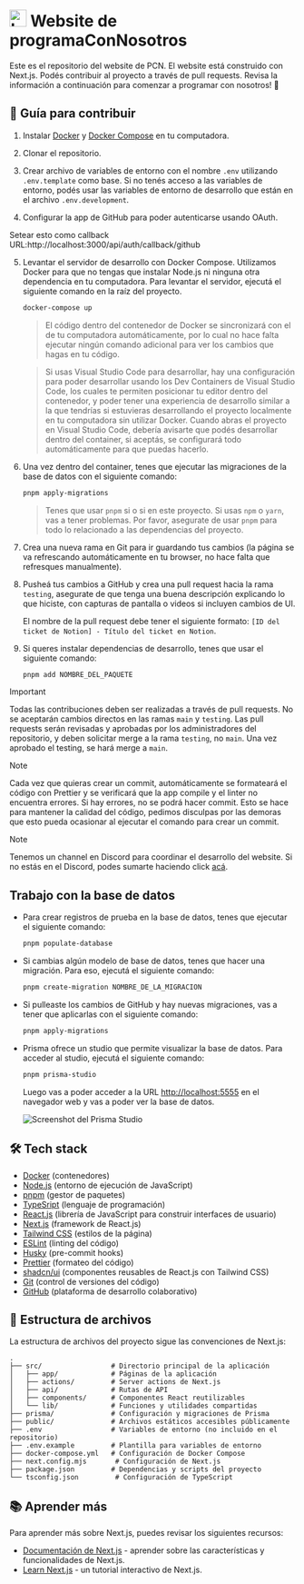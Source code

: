 # <img src="./public/logo.png" alt="Logo" width="30"/> Website de programaConNosotros

Este es el repositorio del website de PCN. El website está construido con Next.js. Podés contribuir al proyecto a través de pull requests. Revisa la información a continuación para comenzar a programar con nosotros! 🚀

## 📖 Guía para contribuir

1. Instalar [Docker](https://docs.docker.com/get-docker/) y [Docker Compose](https://docs.docker.com/compose/install/) en tu computadora.

2. Clonar el repositorio.

3. Crear archivo de variables de entorno con el nombre `.env` utilizando `.env.template` como base. Si no tenés acceso a las variables de entorno, podés usar las variables de entorno de desarrollo que están en el archivo `.env.development`.

4. Configurar la app de GitHub para poder autenticarse usando OAuth.

Setear esto como callback URL:http://localhost:3000/api/auth/callback/github

5. Levantar el servidor de desarrollo con Docker Compose. Utilizamos Docker para que no tengas que instalar Node.js ni ninguna otra dependencia en tu computadora. Para levantar el servidor, ejecutá el siguiente comando en la raíz del proyecto.

   ```bash
   docker-compose up
   ```

   > El código dentro del contenedor de Docker se sincronizará con el de tu computadora automáticamente, por lo cual no hace falta ejecutar ningún comando adicional para ver los cambios que hagas en tu código.

   > Si usas Visual Studio Code para desarrollar, hay una configuración para poder desarrollar usando los Dev Containers de Visual Studio Code, los cuales te permiten posicionar tu editor dentro del contenedor, y poder tener una experiencia de desarrollo similar a la que tendrías si estuvieras desarrollando el proyecto localmente en tu computadora sin utilizar Docker. Cuando abras el proyecto en Visual Studio Code, debería avisarte que podés desarrollar dentro del container, si aceptás, se configurará todo automáticamente para que puedas hacerlo.

6. Una vez dentro del container, tenes que ejecutar las migraciones de la base de datos con el siguiente comando:

   ```bash
   pnpm apply-migrations
   ```

   > Tenes que usar `pnpm` si o si en este proyecto. Si usas `npm` o `yarn`, vas a tener problemas. Por favor, asegurate de usar `pnpm` para todo lo relacionado a las dependencias del proyecto.

7. Crea una nueva rama en Git para ir guardando tus cambios (la página se va refrescando automáticamente en tu browser, no hace falta que refresques manualmente).

8. Pusheá tus cambios a GitHub y crea una pull request hacia la rama `testing`, asegurate de que tenga una buena descripción explicando lo que hiciste, con capturas de pantalla o videos si incluyen cambios de UI.

   El nombre de la pull request debe tener el siguiente formato: `[ID del ticket de Notion] - Título del ticket en Notion`.

9. Si queres instalar dependencias de desarrollo, tenes que usar el siguiente comando:

   ```bash
   pnpm add NOMBRE_DEL_PAQUETE
   ```

> [!IMPORTANT]
> Todas las contribuciones deben ser realizadas a través de pull requests. No se aceptarán cambios directos en las ramas `main` y `testing`. Las pull requests serán revisadas y aprobadas por los administradores del repositorio, y deben solicitar merge a la rama `testing`, no `main`. Una vez aprobado el testing, se hará merge a `main`.

> [!NOTE]
> Cada vez que quieras crear un commit, automáticamente se formateará el código con Prettier y se verificará que la app compile y el linter no encuentra errores. Si hay errores, no se podrá hacer commit. Esto se hace para mantener la calidad del código, pedimos disculpas por las demoras que esto pueda ocasionar al ejecutar el comando para crear un commit.

> [!NOTE]
> Tenemos un channel en Discord para coordinar el desarrollo del website. Si no estás en el Discord, podes sumarte haciendo click [acá](https://discord.gg/tPZExRnbBP).

## Trabajo con la base de datos

- Para crear registros de prueba en la base de datos, tenes que ejecutar el siguiente comando:

  ```bash
  pnpm populate-database
  ```

- Si cambias algún modelo de base de datos, tenes que hacer una migración. Para eso, ejecutá el siguiente comando:

  ```bash
  pnpm create-migration NOMBRE_DE_LA_MIGRACION
  ```

- Si pulleaste los cambios de GitHub y hay nuevas migraciones, vas a tener que aplicarlas con el siguiente comando:

  ```bash
  pnpm apply-migrations
  ```

- Prisma ofrece un studio que permite visualizar la base de datos. Para acceder al studio, ejecutá el siguiente comando:

  ```bash
  pnpm prisma-studio
  ```

  Luego vas a poder acceder a la URL [http://localhost:5555](http://localhost:5555) en el navegador web y vas a poder ver la base de datos.

  <img src="./public/prisma-studio-screenshot.png" alt="Screenshot del Prisma Studio"/>

## 🛠️ Tech stack

- [Docker](https://www.docker.com/) (contenedores)
- [Node.js](https://nodejs.org/) (entorno de ejecución de JavaScript)
- [pnpm](https://pnpm.io/) (gestor de paquetes)
- [TypeSript](https://www.typescriptlang.org/) (lenguaje de programación)
- [React.js](https://reactjs.org/) (librería de JavaScript para construir interfaces de usuario)
- [Next.js](https://nextjs.org/) (framework de React.js)
- [Tailwind CSS](https://tailwindcss.com/) (estilos de la página)
- [ESLint](https://eslint.org/) (linting del código)
- [Husky](https://typicode.github.io/husky/#/) (pre-commit hooks)
- [Prettier](https://prettier.io/) (formateo del código)
- [shadcn/ui](https://ui.shadcn.com/) (componentes reusables de React.js con Tailwind CSS)
- [Git](https://git-scm.com/) (control de versiones del código)
- [GitHub](https://www.github.com/) (plataforma de desarrollo colaborativo)

## 📁 Estructura de archivos

La estructura de archivos del proyecto sigue las convenciones de Next.js:

```
.
├── src/                 # Directorio principal de la aplicación
│   ├── app/             # Páginas de la aplicación
│   ├── actions/         # Server actions de Next.js
│   ├── api/             # Rutas de API
│   ├── components/      # Componentes React reutilizables
│   └── lib/             # Funciones y utilidades compartidas
├── prisma/              # Configuración y migraciones de Prisma
├── public/              # Archivos estáticos accesibles públicamente
├── .env                 # Variables de entorno (no incluido en el repositorio)
├── .env.example         # Plantilla para variables de entorno
├── docker-compose.yml   # Configuración de Docker Compose
├── next.config.mjs       # Configuración de Next.js
├── package.json         # Dependencias y scripts del proyecto
└── tsconfig.json         # Configuración de TypeScript
```

## 📚 Aprender más

Para aprender más sobre Next.js, puedes revisar los siguientes recursos:

- [Documentación de Next.js](https://nextjs.org/docs) - aprender sobre las características y funcionalidades de Next.js.
- [Learn Next.js](https://nextjs.org/learn) - un tutorial interactivo de Next.js.
